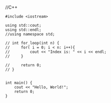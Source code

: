 //C++
    
    #include <iostream>

    using std::cout;
    using std::endl;
    //using namespace std;

    // int for_loop(int n) {
    //     for( i = 0; i < n: i++){
    //         cout << "Index is: " << i << endl;
    //     }

    //     return 0;
    // }


    int main() {
        cout << "Hello, World!";
        return 0;
    }
